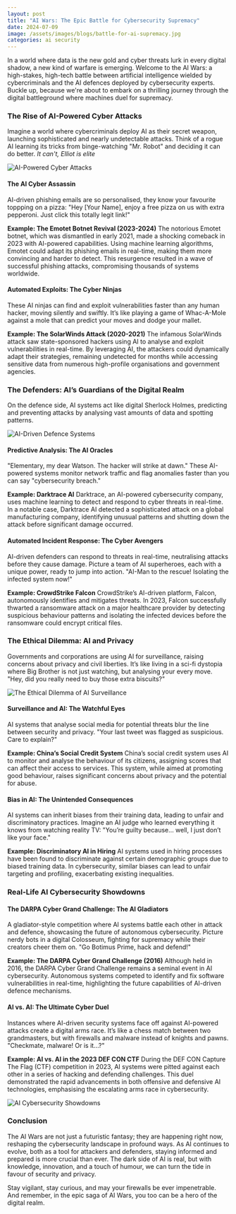 ```yaml
---
layout: post
title: "AI Wars: The Epic Battle for Cybersecurity Supremacy"
date: 2024-07-09
image: /assets/images/blogs/battle-for-ai-supremacy.jpg
categories: ai security
---
```

In a world where data is the new gold and cyber threats lurk in every digital shadow, a new kind of warfare is emerging. Welcome to the AI Wars: a high-stakes, high-tech battle between artificial intelligence wielded by cybercriminals and the AI defences deployed by cybersecurity experts. Buckle up, because we're about to embark on a thrilling journey through the digital battleground where machines duel for supremacy.

### The Rise of AI-Powered Cyber Attacks

Imagine a world where cybercriminals deploy AI as their secret weapon, launching sophisticated and nearly undetectable attacks. Think of a rogue AI learning its tricks from binge-watching "Mr. Robot" and deciding it can do better. *It can't, Elliot is elite*

![AI-Powered Cyber Attacks](/assets/images/blogs/ai-battle/ai-powered-cyber-attacks.jpg)

#### The AI Cyber Assassin

AI-driven phishing emails are so personalised, they know your favourite toppping on a pizza: "Hey [Your Name], enjoy a free pizza on us with extra pepperoni. Just click this totally legit link!"

**Example: The Emotet Botnet Revival (2023-2024)**
The notorious Emotet botnet, which was dismantled in early 2021, made a shocking comeback in 2023 with AI-powered capabilities. Using machine learning algorithms, Emotet could adapt its phishing emails in real-time, making them more convincing and harder to detect. This resurgence resulted in a wave of successful phishing attacks, compromising thousands of systems worldwide.

#### Automated Exploits: The Cyber Ninjas

These AI ninjas can find and exploit vulnerabilities faster than any human hacker, moving silently and swiftly. It’s like playing a game of Whac-A-Mole against a mole that can predict your moves and dodge your mallet.

**Example: The SolarWinds Attack (2020-2021)**
The infamous SolarWinds attack saw state-sponsored hackers using AI to analyse and exploit vulnerabilities in real-time. By leveraging AI, the attackers could dynamically adapt their strategies, remaining undetected for months while accessing sensitive data from numerous high-profile organisations and government agencies.

### The Defenders: AI’s Guardians of the Digital Realm

On the defence side, AI systems act like digital Sherlock Holmes, predicting and preventing attacks by analysing vast amounts of data and spotting patterns.

![AI-Driven Defence Systems](/assets/images/blogs/ai-battle/ai-defense.jpg)

#### Predictive Analysis: The AI Oracles

"Elementary, my dear Watson. The hacker will strike at dawn." These AI-powered systems monitor network traffic and flag anomalies faster than you can say "cybersecurity breach."

**Example: Darktrace AI**
Darktrace, an AI-powered cybersecurity company, uses machine learning to detect and respond to cyber threats in real-time. In a notable case, Darktrace AI detected a sophisticated attack on a global manufacturing company, identifying unusual patterns and shutting down the attack before significant damage occurred.

#### Automated Incident Response: The Cyber Avengers

AI-driven defenders can respond to threats in real-time, neutralising attacks before they cause damage. Picture a team of AI superheroes, each with a unique power, ready to jump into action. "AI-Man to the rescue! Isolating the infected system now!"

**Example: CrowdStrike Falcon**
CrowdStrike’s AI-driven platform, Falcon, autonomously identifies and mitigates threats. In 2023, Falcon successfully thwarted a ransomware attack on a major healthcare provider by detecting suspicious behaviour patterns and isolating the infected devices before the ransomware could encrypt critical files.

### The Ethical Dilemma: AI and Privacy

Governments and corporations are using AI for surveillance, raising concerns about privacy and civil liberties. It’s like living in a sci-fi dystopia where Big Brother is not just watching, but analysing your every move. "Hey, did you really need to buy those extra biscuits?"

![The Ethical Dilemma of AI Surveillance](/assets/images/blogs/ai-battle/cityscape-ai-surveillance.jpg)

#### Surveillance and AI: The Watchful Eyes

AI systems that analyse social media for potential threats blur the line between security and privacy. "Your last tweet was flagged as suspicious. Care to explain?"

**Example: China’s Social Credit System**
China’s social credit system uses AI to monitor and analyse the behaviour of its citizens, assigning scores that can affect their access to services. This system, while aimed at promoting good behaviour, raises significant concerns about privacy and the potential for abuse.

#### Bias in AI: The Unintended Consequences

AI systems can inherit biases from their training data, leading to unfair and discriminatory practices. Imagine an AI judge who learned everything it knows from watching reality TV: "You’re guilty because… well, I just don’t like your face."

**Example: Discriminatory AI in Hiring**
AI systems used in hiring processes have been found to discriminate against certain demographic groups due to biased training data. In cybersecurity, similar biases can lead to unfair targeting and profiling, exacerbating existing inequalities.

### Real-Life AI Cybersecurity Showdowns

#### The DARPA Cyber Grand Challenge: The AI Gladiators

A gladiator-style competition where AI systems battle each other in attack and defence, showcasing the future of autonomous cybersecurity. Picture nerdy bots in a digital Colosseum, fighting for supremacy while their creators cheer them on. "Go Botimus Prime, hack and defend!"

**Example: The DARPA Cyber Grand Challenge (2016)**
Although held in 2016, the DARPA Cyber Grand Challenge remains a seminal event in AI cybersecurity. Autonomous systems competed to identify and fix software vulnerabilities in real-time, highlighting the future capabilities of AI-driven defence mechanisms.

#### AI vs. AI: The Ultimate Cyber Duel

Instances where AI-driven security systems face off against AI-powered attacks create a digital arms race. It’s like a chess match between two grandmasters, but with firewalls and malware instead of knights and pawns. "Checkmate, malware! Or is it…?"

**Example: AI vs. AI in the 2023 DEF CON CTF**
During the DEF CON Capture The Flag (CTF) competition in 2023, AI systems were pitted against each other in a series of hacking and defending challenges. This duel demonstrated the rapid advancements in both offensive and defensive AI technologies, emphasising the escalating arms race in cybersecurity.

![AI Cybersecurity Showdowns](/assets/images/blogs/ai-battle/ai-colosseum-battle.jpg)

### Conclusion

The AI Wars are not just a futuristic fantasy; they are happening right now, reshaping the cybersecurity landscape in profound ways. As AI continues to evolve, both as a tool for attackers and defenders, staying informed and prepared is more crucial than ever. The dark side of AI is real, but with knowledge, innovation, and a touch of humour, we can turn the tide in favour of security and privacy.

Stay vigilant, stay curious, and may your firewalls be ever impenetrable. And remember, in the epic saga of AI Wars, you too can be a hero of the digital realm.

